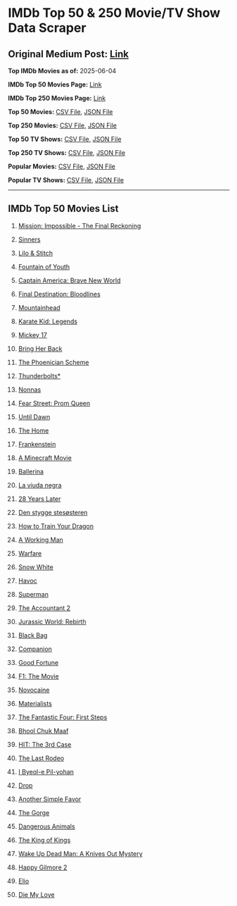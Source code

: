 # IMDb Top 50 & 250 Movie/TV Show Data Scraper

## Original Medium Post: [Link](https://medium.com/@nishantsahoo/which-movie-should-i-watch-5c83a3c0f5b1)

**Top IMDb Movies as of:** 2025-06-04

**IMDb Top 50 Movies Page:** [Link](https://www.imdb.com/search/title/?title_type=feature&release_date=2025-01-01,2025-12-31)

**IMDb Top 250 Movies Page:** [Link](https://www.imdb.com/chart/top/)

**Top 50 Movies:** [CSV File](/data/top50/movies.csv), [JSON File](/data/top50/movies.json)

**Top 250 Movies:** [CSV File](/data/top250/movies.csv), [JSON File](/data/top250/movies.json)

**Top 50 TV Shows:** [CSV File](/data/top50/shows.csv), [JSON File](/data/top50/shows.json)

**Top 250 TV Shows:** [CSV File](/data/top250/shows.csv), [JSON File](/data/top250/shows.json)

**Popular Movies:** [CSV File](/data/popular/movies.csv), [JSON File](/data/popular/movies.json)

**Popular TV Shows:** [CSV File](/data/popular/shows.csv), [JSON File](/data/popular/shows.json)

---

## IMDb Top 50 Movies List

1. [Mission: Impossible - The Final Reckoning](https://www.imdb.com/title/tt9603208/)

2. [Sinners](https://www.imdb.com/title/tt31193180/)

3. [Lilo & Stitch](https://www.imdb.com/title/tt11655566/)

4. [Fountain of Youth](https://www.imdb.com/title/tt27075958/)

5. [Captain America: Brave New World](https://www.imdb.com/title/tt14513804/)

6. [Final Destination: Bloodlines](https://www.imdb.com/title/tt9619824/)

7. [Mountainhead](https://www.imdb.com/title/tt35396529/)

8. [Karate Kid: Legends](https://www.imdb.com/title/tt1674782/)

9. [Mickey 17](https://www.imdb.com/title/tt12299608/)

10. [Bring Her Back](https://www.imdb.com/title/tt32246771/)

11. [The Phoenician Scheme](https://www.imdb.com/title/tt30840798/)

12. [Thunderbolts\*](https://www.imdb.com/title/tt20969586/)

13. [Nonnas](https://www.imdb.com/title/tt28309594/)

14. [Fear Street: Prom Queen](https://www.imdb.com/title/tt31433402/)

15. [Until Dawn](https://www.imdb.com/title/tt30955489/)

16. [The Home](https://www.imdb.com/title/tt17023012/)

17. [Frankenstein](https://www.imdb.com/title/tt1312221/)

18. [A Minecraft Movie](https://www.imdb.com/title/tt3566834/)

19. [Ballerina](https://www.imdb.com/title/tt7181546/)

20. [La viuda negra](https://www.imdb.com/title/tt33474172/)

21. [28 Years Later](https://www.imdb.com/title/tt10548174/)

22. [Den stygge stesøsteren](https://www.imdb.com/title/tt29344903/)

23. [How to Train Your Dragon](https://www.imdb.com/title/tt26743210/)

24. [A Working Man](https://www.imdb.com/title/tt9150192/)

25. [Warfare](https://www.imdb.com/title/tt31434639/)

26. [Snow White](https://www.imdb.com/title/tt6208148/)

27. [Havoc](https://www.imdb.com/title/tt14123284/)

28. [Superman](https://www.imdb.com/title/tt5950044/)

29. [The Accountant 2](https://www.imdb.com/title/tt7068946/)

30. [Jurassic World: Rebirth](https://www.imdb.com/title/tt31036941/)

31. [Black Bag](https://www.imdb.com/title/tt30988739/)

32. [Companion](https://www.imdb.com/title/tt26584495/)

33. [Good Fortune](https://www.imdb.com/title/tt27543578/)

34. [F1: The Movie](https://www.imdb.com/title/tt16311594/)

35. [Novocaine](https://www.imdb.com/title/tt29603959/)

36. [Materialists](https://www.imdb.com/title/tt30253473/)

37. [The Fantastic Four: First Steps](https://www.imdb.com/title/tt10676052/)

38. [Bhool Chuk Maaf](https://www.imdb.com/title/tt32058735/)

39. [HIT: The 3rd Case](https://www.imdb.com/title/tt23804696/)

40. [The Last Rodeo](https://www.imdb.com/title/tt30908405/)

41. [I Byeol-e Pil-yohan](https://www.imdb.com/title/tt28664733/)

42. [Drop](https://www.imdb.com/title/tt32149847/)

43. [Another Simple Favor](https://www.imdb.com/title/tt20214908/)

44. [The Gorge](https://www.imdb.com/title/tt13654226/)

45. [Dangerous Animals](https://www.imdb.com/title/tt32299316/)

46. [The King of Kings](https://www.imdb.com/title/tt7967302/)

47. [Wake Up Dead Man: A Knives Out Mystery](https://www.imdb.com/title/tt14364480/)

48. [Happy Gilmore 2](https://www.imdb.com/title/tt31868189/)

49. [Elio](https://www.imdb.com/title/tt4900148/)

50. [Die My Love](https://www.imdb.com/title/tt9362736/)
